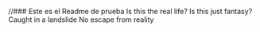 //### Este es el Readme de prueba
Is this the real life?
Is this just fantasy?
Caught in a landslide
No escape from reality

